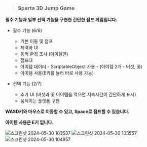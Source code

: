 > ### **Sparta 3D Jump Game**

**필수 기능과 일부 선택 기능을 구현한 간단한 점프 게임입니다.**
- 필수 기능 (6/6)
  - 기본 이동 및 점프
  - 체력바 UI
  - 동적 환경 조사 (아이템만)
  - 점프대
  - 아이템 데이터 - ScriptableObject 사용 - (아이템 2개 - 버섯, 꽃)
  - 아이템 사용(E키를 눌러 바로 사용 가능)

- 선택 기능 (2/7)
  - 추가 UI (버섯과 꽃 아이템을 먹으면 지속시간이 간단하게 표시)
  - 움직이는 플랫폼 구현

**WASD키와 마우스로 이동할 수 있고, Space로 점프할 수 있습니다.**

**아이템 사용은 E키 입니다.**

![스크린샷 2024-05-30 103537](https://github.com/Kwon-Sinwook/Sparta_3D_Game/assets/167058700/6aa6a8d6-29e6-47fe-adb6-48a1e8fdbf48)
![스크린샷 2024-05-30 103557](https://github.com/Kwon-Sinwook/Sparta_3D_Game/assets/167058700/d0c76d5e-296a-41f4-9fa6-0fb9f2c275d2)
![스크린샷 2024-05-30 104957](https://github.com/Kwon-Sinwook/Sparta_3D_Game/assets/167058700/6ecf45ef-530c-4a27-bbe9-773c44bad3c3)
